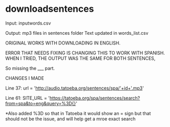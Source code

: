 # downloadsentences
Input: 
inputwords.csv


Output: 
mp3 files in sentences folder
Text updated in words_list.csv

ORIGINAL WORKS WITH DOWNLOADING IN ENGLISH.

ERROR THAT NEEDS FIXING IS CHANGING THIS TO WORK WITH SPANISH.  WHEN I TRIED, THE OUTPUT WAS THE SAME FOR BOTH SENTENCES,

So missing the ___ part.

CHANGES I MADE

Line 37: 
        url = 'http://audio.tatoeba.org/sentences/spa/'+id+'.mp3'


Line 61:
    SITE_URL = 'https://tatoeba.org/spa/sentences/search?from=spa&to=eng&query=%3D{}'

*Also added %3D so that in Tatoeba it would show an = sign but that should not be the issue, and will help get a mroe exact search
